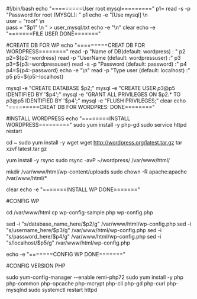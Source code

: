 #!/bin/bash
echo "=========User root mysql========="
p1=
read -s -p "Password for root (MYSQL): " p1
echo -e "[Use mysql] \n \
user = \"root\" \n \
pass = \"$p1\" \n " > user_mysql.txt
echo -e "\n"
clear
echo -e "=======FILE USER DONE======="



#CREATE DB FOR WP
echo "=========CREAT DB FOR WORDPRESS========"
read -p "Name of DB(default: wordpress) : " p2
p2=${p2:-wordress}
read -p "UserName (default: wordpressuser)  :" p3
p3=${p3:-wordpressuser}
read -s -p "Password (default: password)  :" p4
p4=${p4:-password}
echo -e "\n"
read -p "Type user (default: localhost)  :" p5
p5=${p5:-localhost}

mysql -e "CREATE DATABASE $p2;"
mysql -e "CREATE USER $p3@$p5 IDENTIFIED BY '$p4';"
mysql -e "GRANT ALL PRIVILEGES ON $p2.* TO $p3@$p5 IDENTIFIED BY '$p4';"
mysql -e "FLUSH PRIVILEGES;"
clear
echo "=========CREAT DB FOR WORDPRES: DONE========"




#INSTALL WORDPRESS
echo "========INSTALL WORDPRESS========="
sudo yum install -y php-gd
sudo service httpd restart

cd ~
sudo yum install -y wget
wget http://wordpress.org/latest.tar.gz
tar xzvf latest.tar.gz

yum install -y rsync
sudo rsync -avP ~/wordpress/ /var/www/html/

mkdir /var/www/html/wp-content/uploads
sudo chown -R apache:apache /var/www/html/*

clear
echo -e "=======INSTALL WP DONE======="


#CONFIG WP

cd /var/www/html
cp wp-config-sample.php wp-config.php

sed -i "s/database_name_here/$p2/g" /var/www/html/wp-config.php
sed -i "s/username_here/$p3/g" /var/www/html/wp-config.php
sed -i "s/password_here/$p4/g" /var/www/html/wp-config.php
sed -i "s/localhost/$p5/g" /var/www/html/wp-config.php

echo -e "=======CONFIG WP DONE======="


#CONFIG VERSION PHP

sudo yum-config-manager --enable remi-php72
sudo yum install -y php php-common php-opcache php-mcrypt php-cli php-gd php-curl php-mysqlnd
sudo systemctl restart httpd
